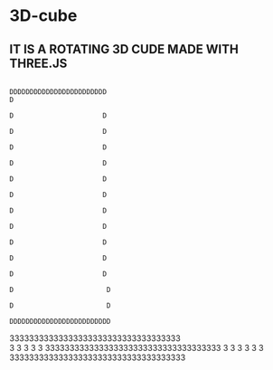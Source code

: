 # 3D-cube

## IT IS A ROTATING 3D CUDE MADE WITH THREE.JS





                                                                                DDDDDDDDDDDDDDDDDDDDDDDD                                                                                D
                                                                                D                      D
                                                                                D                      D
                                                                                D                      D
                                                                                D                      D
                                                                                D                      D
                                                                                D                      D
                                                                                D                      D
                                                                                D                      D
                                                                                D                      D
                                                                                D                      D
                                                                                D                      D
                                                                                D                       D
                                                                                D                       D
                                                                                DDDDDDDDDDDDDDDDDDDDDDDDD
 33333333333333333333333333333333333                                
                                   3
                                   3
                                   3
                                   3
                                   3
333333333333333333333333333333333333
                                   3
                                   3
                                   3
                                   3
                                   3
                                   3
333333333333333333333333333333333333                                   
